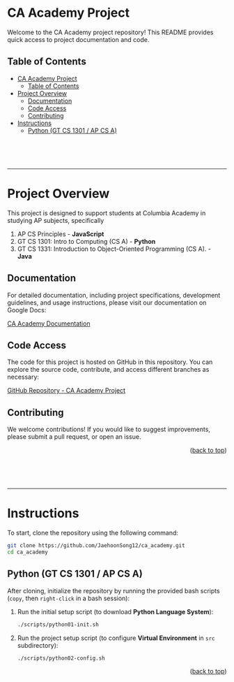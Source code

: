 <!-- 
 @requires
 1. VSCode extension: Markdown Preview Enhanced
 2. Shortcut: 'Ctrl' + 'Shift' + 'V'
 3. Split: Drag to right (->)

 @requires
 1. VSCode extension: Markdown All in One
 2. `File` > `Preferences` > `Keyboard Shortcuts`
 3. toggle code span > `Ctrl + '`
 4. toggle code block > `Ctrl + Shift + '`

 @usage
 1. End of Proof (Q.E.D.): <div style="text-align: right;">&#11035;</div>
 2. End of Each Section: 

     <br /><br /><br />

     ---



     <p align="right">(<a href="#readme-top">back to top</a>)</p>

 3. ![image_title_](images/imagefile.png)
 4. [url_title](URL)
 -->
<!-- Anchor Tag (Object) for "back to top" -->
<a id="readme-top"></a> 




# CA Academy Project

Welcome to the CA Academy project repository! This README provides quick access to project documentation and code.

## Table of Contents
- [CA Academy Project](#ca-academy-project)
  - [Table of Contents](#table-of-contents)
- [Project Overview](#project-overview)
  - [Documentation](#documentation)
  - [Code Access](#code-access)
  - [Contributing](#contributing)
- [Instructions](#instructions)
  - [Python (GT CS 1301 / AP CS A)](#python-gt-cs-1301--ap-cs-a)













<br /><br /><br />

---

# Project Overview
This project is designed to support students at Columbia Academy in studying AP subjects, specifically 
1. AP CS Principles - **JavaScript**
2. GT CS 1301: Intro to Computing (CS A) - **Python**
3. GT CS 1331: Introduction to Object-Oriented Programming (CS A). - **Java**


## Documentation

For detailed documentation, including project specifications, development guidelines, and usage instructions, please visit our documentation on Google Docs:

[CA Academy Documentation](https://docs.google.com/document/d/1i9pj0_u_sC0Z9-4tyLOnjUu3n8dCZWJT_7c9r-XcJHQ/edit?usp=sharing)

## Code Access

The code for this project is hosted on GitHub in this repository. You can explore the source code, contribute, and access different branches as necessary:

[GitHub Repository - CA Academy Project](https://github.com/JaehoonSong12/ca_academy)

## Contributing

We welcome contributions! If you would like to suggest improvements, please submit a pull request, or open an issue.


<p align="right">(<a href="#readme-top">back to top</a>)</p>










<br /><br /><br />

---

# Instructions
To start, clone the repository using the following command:
```bash
git clone https://github.com/JaehoonSong12/ca_academy.git
cd ca_academy
```

## Python (GT CS 1301 / AP CS A)
After cloning, initialize the repository by running the provided bash scripts (`copy`, then `right-click` in a bash session):
1. Run the initial setup script (to download **Python Language System**):
   ```bash
   ./scripts/python01-init.sh
   ```

2. Run the project setup script (to configure **Virtual Environment** in `src` subdirectory):
   ```bash
   ./scripts/python02-config.sh
   ```


<p align="right">(<a href="#readme-top">back to top</a>)</p>
